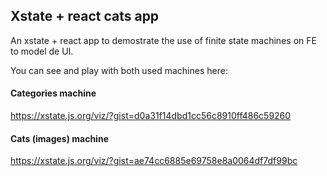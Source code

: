 ## Xstate + react cats app

An xstate + react app to demostrate the use of finite state machines on FE to model de UI.

You can see and play with both used machines here:

#### Categories machine
https://xstate.js.org/viz/?gist=d0a31f14dbd1cc56c8910ff486c59260

#### Cats (images) machine
https://xstate.js.org/viz/?gist=ae74cc6885e69758e8a0064df7df99bc